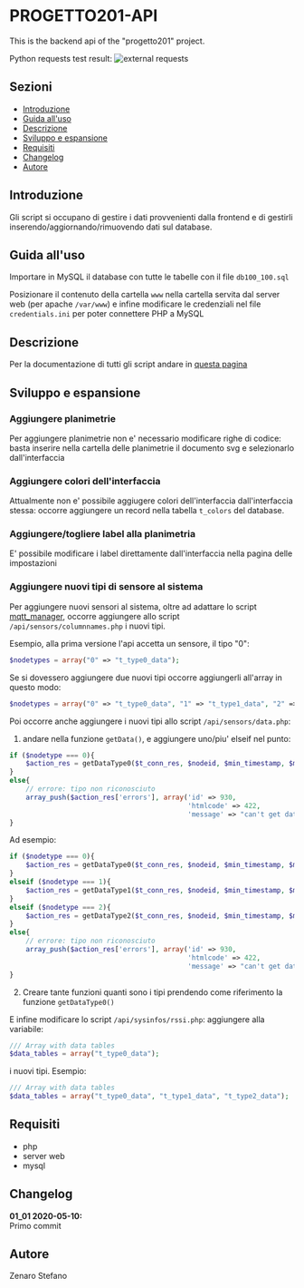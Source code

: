 # PROGETTO201-API
This is the backend api of the "progetto201" project.

Python requests test result: ![external requests](https://github.com/progetto201/progetto201-api/workflows/external%20requests/badge.svg)

## Sezioni
* [Introduzione](#Introduzione)
* [Guida all'uso](#guida-all-uso)
* [Descrizione](#descrizione)
* [Sviluppo e espansione](#sviluppo-e-espansione)
* [Requisiti](#requisiti)
* [Changelog](#changelog)
* [Autore](#autore)

## Introduzione
Gli script si occupano di gestire i dati provvenienti
dalla frontend e di gestirli inserendo/aggiornando/rimuovendo dati sul database.

## Guida all'uso
Importare in MySQL il database con tutte le tabelle con il file ```db100_100.sql```

Posizionare il contenuto della cartella ```www``` 
nella cartella servita dal server web (per apache ```/var/www```)
e infine modificare le credenziali nel file ```credentials.ini``` per poter
connettere PHP a MySQL

## Descrizione
Per la documentazione di tutti gli script andare in [questa pagina](https://progetto201.github.io/progetto201-api/doc/html/files.html)

## Sviluppo e espansione

### Aggiungere planimetrie
Per aggiungere planimetrie non e' necessario
modificare righe di codice:
basta inserire nella cartella delle planimetrie
il documento svg e selezionarlo dall'interfaccia

### Aggiungere colori dell'interfaccia
Attualmente non e' possibile aggiugere
colori dell'interfaccia dall'interfaccia stessa:
occorre aggiungere un record nella tabella ```t_colors``` del database.

### Aggiungere/togliere label alla planimetria
E' possibile modificare i label direttamente dall'interfaccia
nella pagina delle impostazioni

### Aggiungere nuovi tipi di sensore al sistema
Per aggiungere nuovi sensori al sistema, oltre
ad adattare lo script [mqtt_manager](https://github.com/progetto201/mqtt_manager),
occorre aggiungere allo script ```/api/sensors/columnnames.php``` i nuovi tipi.

Esempio, alla prima versione l'api accetta un sensore, il tipo "0":
```php
$nodetypes = array("0" => "t_type0_data");
```
Se si dovessero aggiungere due nuovi tipi occorre aggiungerli all'array in questo modo:
```php
$nodetypes = array("0" => "t_type0_data", "1" => "t_type1_data", "2" => "t_type2_data");
```

Poi occorre anche aggiungere i nuovi tipi allo script ```/api/sensors/data.php```:
1. andare nella funzione ```getData()```, e aggiungere uno/piu' elseif nel punto:
    
```php
if ($nodetype === 0){
    $action_res = getDataType0($t_conn_res, $nodeid, $min_timestamp, $max_timestamp);
}
else{
    // errore: tipo non riconosciuto
    array_push($action_res['errors'], array('id' => 930,
                                            'htmlcode' => 422,
                                            'message' => "can't get data for this node type (not supported)"));
}
```

Ad esempio:
    
```php
if ($nodetype === 0){
    $action_res = getDataType0($t_conn_res, $nodeid, $min_timestamp, $max_timestamp);
}
elseif ($nodetype === 1){
    $action_res = getDataType1($t_conn_res, $nodeid, $min_timestamp, $max_timestamp);
}
elseif ($nodetype === 2){
    $action_res = getDataType2($t_conn_res, $nodeid, $min_timestamp, $max_timestamp);
}
else{
    // errore: tipo non riconosciuto
    array_push($action_res['errors'], array('id' => 930,
                                            'htmlcode' => 422,
                                            'message' => "can't get data for this node type (not supported)"));
}
```

2. Creare tante funzioni quanti sono i tipi prendendo come riferimento la funzione ```getDataType0()```

E infine modificare lo script ```/api/sysinfos/rssi.php```:
aggiungere alla variabile:

```php
/// Array with data tables
$data_tables = array("t_type0_data");
```
i nuovi tipi.
Esempio:
```php
/// Array with data tables
$data_tables = array("t_type0_data", "t_type1_data", "t_type2_data");
```

## Requisiti
* php
* server web
* mysql

## Changelog

**01_01 2020-05-10:** <br>
Primo commit

## Autore
Zenaro Stefano